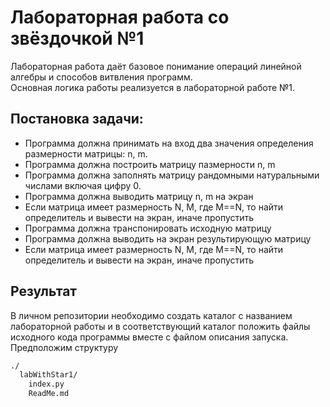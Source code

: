 # Лабораторная работа со звёздочкой №1

Лабораторная работа даёт базовое понимание операций линейной алгебры и способов витвления программ. \
Основная логика работы реализуется в лабораторной работе №1.


## Постановка задачи:
* Программа должна принимать  на вход два значения определения размерности матрицы:  n, m.
* Программа должна построить матрицу пазмерности  n, m 
* Программа должна заполнять матрицу рандомными натуральными числами включая цифру 0.
* Программа должна выводить матрицу  n, m  на экран
* Если матрица имеет размерность  N, M, где  M==N, то найти определитель и вывести на экран, иначе пропустить
* Программа должна транспонировать исходную матрицу
* Программа должна выводить на экран результирующую матрицу
* Если матрица имеет размерность  N, M, где  M==N, то найти определитель и вывести на экран, иначе пропустить

## Результат
В личном репозитории необходимо создать каталог с названием лабораторной работы и в соответствующий каталог положить файлы исходного кода программы вместе с файлом описания запуска. \
Предположим структуру
```bash
./
  labWithStar1/
    index.py
    ReadMe.md
```
